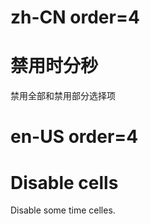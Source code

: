 # zh-CN order=4

# 禁用时分秒

禁用全部和禁用部分选择项

# en-US order=4

# Disable cells

Disable some time celles.
